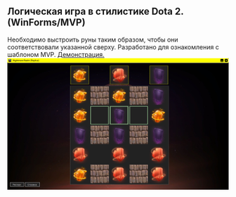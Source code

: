 ## Логическая игра в стилистике Dota 2. (WinForms/MVP)

Необходимо выстроить руны таким образом, чтобы они соответствовали указанной сверху. Разработано для ознакомления с шаблоном MVP. [Демонстрация.](https://www.youtube.com/watch?v=24BkID2Dc14 "Демонстрация.")
![Пример](/img/example.png)
